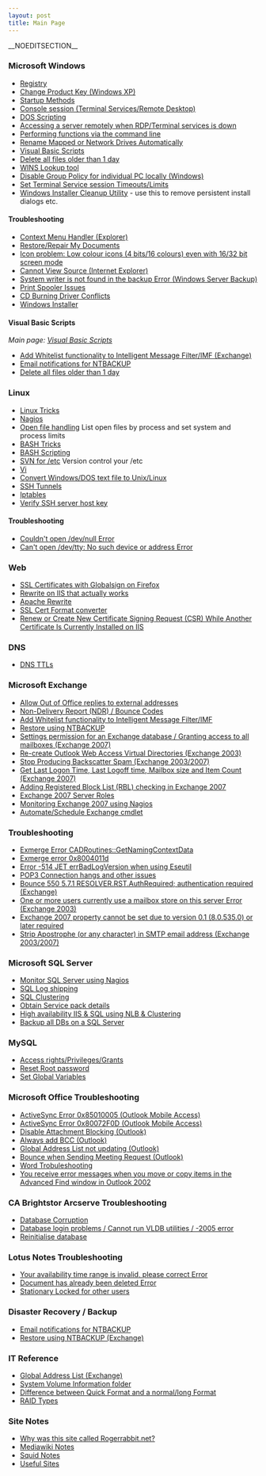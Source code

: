 ```yaml
---
layout: post 
title: Main Page
---
```


\_\_NOEDITSECTION\_\_

### Microsoft Windows

-   [Registry](Registry "wikilink")
-   [Change Product Key (Windows
    XP)](Change_Product_Key_(Windows_XP) "wikilink")
-   [Startup Methods](Startup_Methods "wikilink")
-   [Console session (Terminal Services/Remote
    Desktop)](Console_session_(Terminal_Services/Remote_Desktop) "wikilink")
-   [DOS Scripting](DOS_Scripting "wikilink")
-   [Accessing a server remotely when RDP/Terminal services is
    down](Accessing_a_server_remotely_when_RDP/Terminal_services_is_down "wikilink")
-   [Performing functions via the command
    line](Performing_functions_via_the_command_line_(Windows) "wikilink")
-   [Rename Mapped or Network Drives
    Automatically](Rename_Mapped_or_Network_Drives_Automatically "wikilink")
-   [Visual Basic Scripts](Visual_Basic_Scripts "wikilink")
-   [Delete all files older than 1
    day](Delete_all_files_older_than_1_day_(Windows) "wikilink")
-   [WINS Lookup tool](WINS_Lookup_tool "wikilink")
-   [Disable Group Policy for individual PC locally
    (Windows)](Disable_Group_Policy_for_individual_PC_locally_(Windows) "wikilink")
-   [Set Terminal Service session
    Timeouts/Limits](Set_Terminal_Service_session_Timeouts/Limits_(Windows) "wikilink")
-   [Windows Installer Cleanup
    Utility](http://support.microsoft.com/kb/290301/en-us) - use this to
    remove persistent install dialogs etc.

#### Troubleshooting

-   [Context Menu Handler
    (Explorer)](Context_Menu_Handler_(Explorer) "wikilink")
-   [Restore/Repair My
    Documents](Restore/Repair_My_Documents_(Windows) "wikilink")
-   [Icon problem: Low colour icons (4 bits/16 colours) even with 16/32
    bit screen
    mode](Icon_problem:_Low_colour_icons_(4_bits/16_colours)_even_with_16/32_bit_screen_mode_(Windows) "wikilink")
-   [Cannot View Source (Internet
    Explorer)](Cannot_View_Source_(Internet_Explorer) "wikilink")
-   [System writer is not found in the backup Error (Windows Server
    Backup)](System_writer_is_not_found_in_the_backup_Error_(Windows_Server_Backup) "wikilink")
-   [Print Spooler Issues](http://support.microsoft.com/kb/324757)
-   [CD Burning Driver
    Conflicts](http://support.microsoft.com/default.aspx?scid=KB;EN-US;q315345&)
-   [Windows Installer](http://support.microsoft.com/kb/555175/en-us)

#### Visual Basic Scripts

*Main page: [Visual Basic Scripts](Visual_Basic_Scripts "wikilink")*

-   [Add Whitelist functionality to Intelligent Message Filter/IMF
    (Exchange)](Add_Whitelist_functionality_to_Intelligent_Message_Filter/IMF_(Exchange) "wikilink")
-   [Email notifications for
    NTBACKUP](Email_notifications_for_NTBACKUP "wikilink")
-   [Delete all files older than 1
    day](Delete_all_files_older_than_1_day_(Windows) "wikilink")

### Linux

-   [Linux Tricks](Linux_Tricks "wikilink")
-   [Nagios](Nagios "wikilink")
-   [Open file handling](Open_file_handling_(Linux) "wikilink") List
    open files by process and set system and process limits
-   [BASH Tricks](BASH_Tricks "wikilink")
-   [BASH Scripting](BASH_Scripting "wikilink")
-   [SVN for /etc](SVN_for_/etc "wikilink") Version control your /etc
-   [Vi](Vi "wikilink")
-   [Convert Windows/DOS text file to
    Unix/Linux](Convert_Windows/DOS_text_file_to_Unix/Linux "wikilink")
-   [SSH Tunnels](SSH_Tunnels_(Linux) "wikilink")
-   [Iptables](Iptables "wikilink")
-   [Verify SSH server host key](Verify_SSH_server_host_key "wikilink")

#### Troubleshooting

-   [Couldn\'t open /dev/null
    Error](Couldn't_open_/dev/null_Error_(Linux) "wikilink")
-   [Can\'t open /dev/tty: No such device or address
    Error](Can't_open_/dev/tty:_No_such_device_or_address_Error_(Linux) "wikilink")

### Web

-   [SSL Certificates with Globalsign on
    Firefox](SSL_Certificates_with_Globalsign_on_Firefox "wikilink")
-   [Rewrite on IIS that actually
    works](Rewrite_on_IIS_that_actually_works "wikilink")
-   [Apache Rewrite](Apache_Rewrite "wikilink")
-   [SSL Cert Format
    converter](https://www.sslshopper.com/ssl-converter.html)
-   [Renew or Create New Certificate Signing Request (CSR) While Another
    Certificate Is Currently Installed on
    IIS](http://support.microsoft.com/default.aspx?scid=kb;en-us;Q295281)

### DNS

-   [DNS TTLs](DNS_TTLs "wikilink")

### Microsoft Exchange

-   [Allow Out of Office replies to external
    addresses](Allow_Out_of_Office_replies_to_external_addresses_(Exchange) "wikilink")
-   [Non-Delivery Report (NDR) / Bounce
    Codes](Non-Delivery_Report_(NDR)_/_Bounce_Codes_(Email) "wikilink")
-   [Add Whitelist functionality to Intelligent Message
    Filter/IMF](Add_Whitelist_functionality_to_Intelligent_Message_Filter/IMF_(Exchange) "wikilink")
-   [Restore using
    NTBACKUP](Restore_using_NTBACKUP_(Exchange) "wikilink")
-   [Settings permission for an Exchange database / Granting access to
    all mailboxes
    (Exchange 2007)](Settings_permission_for_an_Exchange_database_/_Granting_access_to_all_mailboxes_(Exchange_2007) "wikilink")
-   [Re-create Outlook Web Access Virtual Directories
    (Exchange 2003)](Re-create_Outlook_Web_Access_Virtual_Directories_(Exchange_2003) "wikilink")
-   [Stop Producing Backscatter Spam (Exchange
    2003/2007)](Stop_Producing_Backscatter_Spam_(Exchange_2003/2007) "wikilink")
-   [Get Last Logon Time, Last Logoff time, Mailbox size and Item Count
    (Exchange 2007)](Get_Last_Logon_Time,_Last_Logoff_time,_Mailbox_size_and_Item_Count_(Exchange_2007) "wikilink")
-   [Adding Registered Block List (RBL) checking in Exchange
    2007](Adding_Registered_Block_List_(RBL)_checking_in_Exchange_2007 "wikilink")
-   [Exchange 2007 Server Roles](Exchange_2007_Server_Roles "wikilink")
-   [Monitoring Exchange 2007 using
    Nagios](Monitoring_Exchange_2007_using_Nagios "wikilink")
-   [Automate/Schedule Exchange
    cmdlet](Automate/Schedule_Exchange_cmdlet "wikilink")

### Troubleshooting

-   [Exmerge Error
    CADRoutines::GetNamingContextData](Exmerge_Error_CADRoutines::GetNamingContextData_(Exchange) "wikilink")
-   [Exmerge error
    0x8004011d](Exmerge_error_0x8004011d_(Exchange) "wikilink")
-   [Error -514 JET errBadLogVersion when using
    Eseutil](Error_-514_JET_errBadLogVersion_when_using_Eseutil_(Exchange) "wikilink")
-   [POP3 Connection hangs and other
    issues](POP3_Connection_hangs_and_other_issues_(Exchange) "wikilink")
-   [Bounce 550 5.7.1 RESOLVER.RST.AuthRequired; authentication required
    (Exchange)](Bounce_550_5.7.1_RESOLVER.RST.AuthRequired;_authentication_required_(Exchange) "wikilink")
-   [One or more users currently use a mailbox store on this server
    Error
    (Exchange 2003)](One_or_more_users_currently_use_a_mailbox_store_on_this_server_Error_(Exchange_2003) "wikilink")
-   [Exchange 2007 property cannot be set due to version 0.1 (8.0.535.0)
    or later
    required](Exchange_2007_property_cannot_be_set_due_to_version_0.1_(8.0.535.0)_or_later_required "wikilink")
-   [Strip Apostrophe (or any character) in SMTP email address (Exchange
    2003/2007)](Strip_Apostrophe_(or_any_character)_in_SMTP_email_address_(Exchange_2003/2007) "wikilink")

### Microsoft SQL Server

-   [Monitor SQL Server using
    Nagios](Monitor_SQL_Server_(MSSQL)_using_Nagios "wikilink")
-   [SQL Log shipping](SQL_Log_shipping_(Database_Server) "wikilink")
-   [SQL Clustering](SQL_Clustering_(Database_Server) "wikilink")
-   [Obtain Service pack
    details](Obtain_Service_pack_details_(SQL_Server) "wikilink")
-   [High availability IIS & SQL using NLB &
    Clustering](High_availability_IIS_&_SQL_using_NLB_&_Clustering "wikilink")
-   [Backup all DBs on a SQL
    Server](Backup_all_DBs_on_a_SQL_Server "wikilink")

### MySQL

-   [Access
    rights/Privileges/Grants](Access_rights/Privileges/Grants_(MySQL) "wikilink")
-   [Reset Root password](Reset_Root_password_(MySQL) "wikilink")
-   [Set Global Variables](Set_Global_Variables_(MySQL) "wikilink")

### Microsoft Office Troubleshooting

-   [ActiveSync Error 0x85010005 (Outlook Mobile
    Access)](ActiveSync_Error_0x85010005_(Outlook_Mobile_Access) "wikilink")
-   [ActiveSync Error 0x80072F0D (Outlook Mobile
    Access)](ActiveSync_Error_0x80072F0D_(Outlook_Mobile_Access) "wikilink")
-   [Disable Attachment Blocking
    (Outlook)](Disable_Attachment_Blocking_(Outlook) "wikilink")
-   [Always add BCC (Outlook)](Always_add_BCC_(Outlook) "wikilink")
-   [Global Address List not updating
    (Outlook)](Global_Address_List_not_updating_(Outlook) "wikilink")
-   [Bounce when Sending Meeting Request
    (Outlook)](Bounce_when_Sending_Meeting_Request_(Outlook) "wikilink")
-   [Word Trobuleshooting](http://support.microsoft.com/kb/820919/)
-   [You receive error messages when you move or copy items in the
    Advanced Find window in Outlook
    2002](http://support.microsoft.com/default.aspx?scid=kb;en-us;301415)

### CA Brightstor Arcserve Troubleshooting

-   [Database Corruption](Database_Corruption_(Arcserve) "wikilink")
-   [Database login problems / Cannot run VLDB utilities / -2005
    error](Database_login_problems_/_Cannot_run_VLDB_utilities_/_-2005_error_(Arcserve) "wikilink")
-   [Reinitialise database](Reinitialise_database_(Arcserve) "wikilink")

### Lotus Notes Troubleshooting

-   [Your availability time range is invalid, please correct
    Error](Your_availability_time_range_is_invalid,_please_correct_Error_(Lotus_Notes) "wikilink")
-   [Document has already been deleted
    Error](Document_has_already_been_deleted_Error_(Lotus_Notes) "wikilink")
-   [Stationary Locked for other
    users](Stationary_Locked_for_other_users_(Lotus_Notes) "wikilink")

### Disaster Recovery / Backup

-   [Email notifications for
    NTBACKUP](Email_notifications_for_NTBACKUP "wikilink")
-   [Restore using NTBACKUP
    (Exchange)](Restore_using_NTBACKUP_(Exchange) "wikilink")

### IT Reference

-   [Global Address List
    (Exchange)](Global_Address_List_(Exchange) "wikilink")
-   [System Volume Information
    folder](System_Volume_Information_folder_(Windows) "wikilink")
-   [Difference between Quick Format and a normal/long
    Format](Difference_between_Quick_Format_and_a_normal/long_Format "wikilink")
-   [RAID Types](RAID_Types "wikilink")

### Site Notes

-   [Why was this site called
    Rogerrabbit.net?](Why_was_this_site_called_Rogerrabbit.net? "wikilink")
-   [Mediawiki Notes](Wiki_Stuff "wikilink")
-   [Squid Notes](Squid_Stuff "wikilink")
-   [Useful Sites](Useful_Sites "wikilink")
